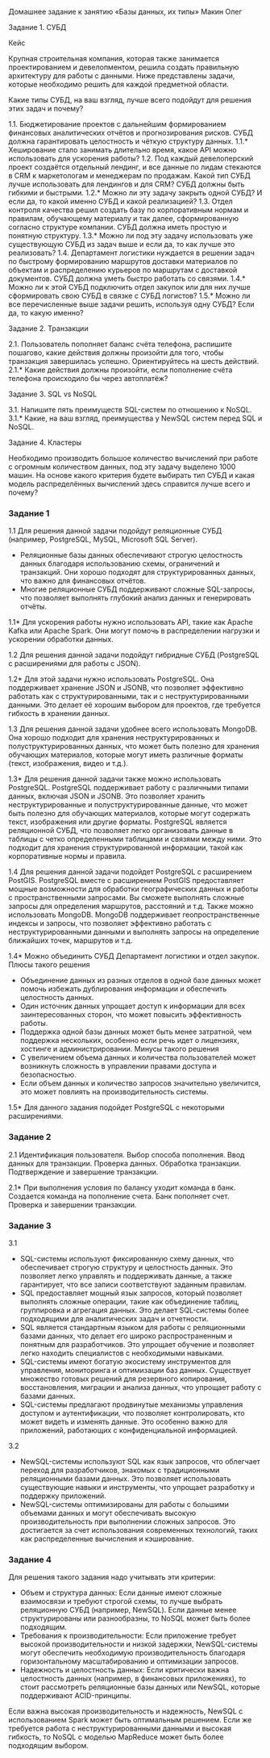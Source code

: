 Домашнее задание к занятию «Базы данных, их типы» Макин Олег

Задание 1. СУБД

Кейс

Крупная строительная компания, которая также занимается проектированием и девелопментом, решила создать правильную архитектуру для работы с данными. Ниже представлены задачи, которые необходимо решить для каждой предметной области.

Какие типы СУБД, на ваш взгляд, лучше всего подойдут для решения этих задач и почему?

1.1. Бюджетирование проектов с дальнейшим формированием финансовых аналитических отчётов и прогнозирования рисков. СУБД должна гарантировать целостность и чёткую структуру данных.
1.1.* Хеширование стало занимать длительно время, какое API можно использовать для ускорения работы?
1.2. Под каждый девелоперский проект создаётся отдельный лендинг, и все данные по лидам стекаются в CRM к маркетологам и менеджерам по продажам. Какой тип СУБД лучше использовать для лендингов и для CRM? СУБД должны быть гибкими и быстрыми.
1.2.* Можно ли эту задачу закрыть одной СУБД? И если да, то какой именно СУБД и какой реализацией?
1.3. Отдел контроля качества решил создать базу по корпоративным нормам и правилам, обучающему материалу и так далее, сформированную согласно структуре компании. СУБД должна иметь простую и понятную структуру.
1.3.* Можно ли под эту задачу использовать уже существующую СУБД из задач выше и если да, то как лучше это реализовать?
1.4. Департамент логистики нуждается в решении задач по быстрому формированию маршрутов доставки материалов по объектам и распределению курьеров по маршрутам с доставкой документов. СУБД должна уметь быстро работать со связями.
1.4.* Можно ли к этой СУБД подключить отдел закупок или для них лучше сформировать свою СУБД в связке с СУБД логистов?
1.5.* Можно ли все перечисленные выше задачи решить, используя одну СУБД? Если да, то какую именно?

Задание 2. Транзакции

2.1. Пользователь пополняет баланс счёта телефона, распишите пошагово, какие действия должны произойти для того, чтобы транзакция завершилась успешно. Ориентируйтесь на шесть действий.
2.1.* Какие действия должны произойти, если пополнение счёта телефона происходило бы через автоплатёж?

Задание 3. SQL vs NoSQL

3.1. Напишите пять преимуществ SQL-систем по отношению к NoSQL.
3.1.* Какие, на ваш взгляд, преимущества у NewSQL систем перед SQL и NoSQL.

Задание 4. Кластеры

Необходимо производить большое количество вычислений при работе с огромным количеством данных, под эту задачу выделено 1000 машин.
На основе какого критерия будете выбирать тип СУБД и какая модель распределённых вычислений здесь справится лучше всего и почему?


### Задание 1

1.1 Для решения данной задачи подойдут реляционные СУБД (например, PostgreSQL, MySQL, Microsoft SQL Server). 
- Реляционные базы данных обеспечивают строгую целостность данных благодаря использованию схемы, ограничений и транзакций. Они хорошо подходят для структурированных данных, что важно для финансовых отчётов.
- Многие реляционные СУБД поддерживают сложные SQL-запросы, что позволяет выполнять глубокий анализ данных и генерировать отчёты.

1.1* Для ускорения работы нужно использовать API, такие как Apache Kafka или Apache Spark. Они могут помочь в распределении нагрузки и ускорении обработки данных.

1.2 Для решения данной задачи подойдут гибридные СУБД (PostgreSQL с расширениями для работы с JSON).

1.2* Для этой задачи нужно использовать PostgreSQL. Она поддерживает хранение JSON и JSONB, что позволяет эффективно работать как с структурированными, так и с неструктурированными данными. Это делает её хорошим выбором для проектов, где требуется гибкость в хранении данных.

1.3 Для решения данной задачи удобнее всего использовать MongoDB. Она хорошо подходит для хранения неструктурированных и полуструктурированных данных, что может быть полезно для хранения обучающих материалов, которые могут иметь различные форматы (текст, изображения, видео и т.д.).

1.3* Для решения данной задачи также можно использовать PostgreSQL. PostgreSQL поддерживает работу с различными типами данных, включая JSON и JSONB. Это позволяет хранить неструктурированные и полуструктурированные данные, что может быть полезно для обучающих материалов, которые могут содержать текст, изображения или другие форматы. PostgreSQL является реляционной СУБД, что позволяет легко организовать данные в таблицы с четко определенными таблицами и связями между ними. Это подходит для хранения структурированной информации, такой как корпоративные нормы и правила.

1.4 Для решения данной задачи подойдет PostgreSQL с расширением PostGIS. PostgreSQL вместе с расширением PostGIS предоставляет мощные возможности для обработки географических данных и работы с пространственными запросами. Вы сможете выполнять сложные запросы для определения маршрутов, расстояний и т.д. Также можно использовать MongoDB. MongoDB поддерживает геопространственные индексы и запросы, что позволяет эффективно работать с неструктурированными данными и выполнять запросы на определение ближайших точек, маршрутов и т.д.

1.4* Можно объединить СУБД Департамент логистики и отдел закупок. 
Плюсы такого решения 
- Объединение данных из разных отделов в одной базе данных может помочь избежать дублирования информации и обеспечить целостность данных.
- Один источник данных упрощает доступ к информации для всех заинтересованных сторон, что может повысить эффективность работы.
- Поддержка одной базы данных может быть менее затратной, чем поддержка нескольких, особенно если речь идет о лицензиях, хостинге и администрировании.
Минусы такого решения
- С увеличением объема данных и количества пользователей может возникнуть сложность в управлении правами доступа и безопасностью.
- Если объем данных и количество запросов значительно увеличится, это может повлиять на производительность системы.

1.5* Для данного задания подойдет PostgreSQL с некоторыми расширениями.

### Задание 2

2.1 Идентификация пользователя. Выбор способа пополнения. Ввод данных для транзакции. Проверка данных. Обработка транзакции. Подтверждение и завершение транзакции.

2.1* При выполнения условия по балансу уходит команда в банк. Создается команда на пополнение счета. Банк пополняет счет. Проверка и завершении транзакции.

### Задание 3

3.1
- SQL-системы используют фиксированную схему данных, что обеспечивает строгую структуру и целостность данных. Это позволяет легко управлять и поддерживать данные, а также гарантирует, что все записи соответствуют заданным правилам.
- SQL предоставляет мощный язык запросов, который позволяет выполнять сложные операции, такие как объединение таблиц, группировка и агрегация данных. Это делает SQL-системы более подходящими для аналитических задач и отчетности.
- SQL является стандартным языком для работы с реляционными базами данных, что делает его широко распространенным и понятным для разработчиков. Это упрощает обучение и позволяет легко находить специалистов с необходимыми навыками.
- SQL-системы имеют богатую экосистему инструментов для управления, мониторинга и оптимизации баз данных. Существует множество готовых решений для резервного копирования, восстановления, миграции и анализа данных, что упрощает работу с базами данных.
- SQL-системы предлагают продвинутые механизмы управления доступом и аутентификации, что позволяет контролировать, кто может видеть и изменять данные. Это особенно важно для приложений, работающих с конфиденциальной информацией.

3.2
- NewSQL-системы используют SQL как язык запросов, что облегчает переход для разработчиков, знакомых с традиционными реляционными базами данных. Это позволяет использовать существующие навыки и инструменты, что упрощает разработку и поддержку приложений.
- NewSQL-системы оптимизированы для работы с большими объемами данных и могут обеспечивать высокую производительность при выполнении сложных запросов. Это достигается за счет использования современных технологий, таких как распределенные вычисления и кэширование.

### Задание 4

Для решения такого задания надо учитывать эти критерии:
- Объем и структура данных: Если данные имеют сложные взаимосвязи и требуют строгой схемы, то лучше выбрать реляционную СУБД (например, NewSQL). Если данные менее структурированы или разнообразны, то NoSQL может быть более подходящим.
- Требования к производительности: Если приложение требует высокой производительности и низкой задержки, NewSQL-системы могут обеспечить необходимую производительность благодаря горизонтальному масштабированию и оптимизации запросов.
- Надежность и целостность данных: Если критически важна целостность данных (например, в финансовых приложениях), то стоит рассмотреть реляционные базы данных или NewSQL, которые поддерживают ACID-принципы.

Если важна высокая производительность и надежность, NewSQL с использованием Spark может быть оптимальным решением. 
Если же требуется работа с неструктурированными данными и высокая гибкость, то NoSQL с моделью MapReduce может быть более подходящим выбором.
